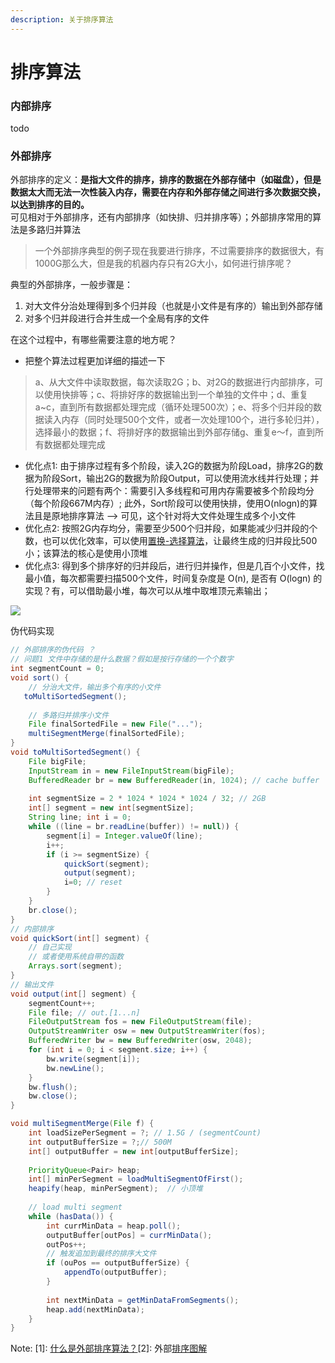 ```yaml
---
description: 关于排序算法
---
```


# 排序算法

### 内部排序

todo

### 外部排序

外部排序的定义：**是指大文件的排序，排序的数据在外部存储中（如磁盘），但是数据太大而无法一次性装入内存，需要在内存和外部存储之间进行多次数据交换，以达到排序的目的。**  
可见相对于外部排序，还有内部排序（如快排、归并排序等）；外部排序常用的算法是多路归并算法

> 一个外部排序典型的例子现在我要进行排序，不过需要排序的数据很大，有1000G那么大，但是我的机器内存只有2G大小，如何进行排序呢？

典型的外部排序，一般步骤是：

1. 对大文件分治处理得到多个归并段（也就是小文件是有序的）输出到外部存储
2. 对多个归并段进行合并生成一个全局有序的文件

在这个过程中，有哪些需要注意的地方呢？

* 把整个算法过程更加详细的描述一下

> a、从大文件中读取数据，每次读取2G；b、对2G的数据进行内部排序，可以使用快排等；c、将排好序的数据输出到一个单独的文件中；d、重复a~c，直到所有数据都处理完成（循环处理500次）；e、将多个归并段的数据读入内存（同时处理500个文件，或者一次处理100个，进行多轮归并），选择最小的数据；f、将排好序的数据输出到外部存储g、重复e～f，直到所有数据都处理完成

* 优化点1: 由于排序过程有多个阶段，读入2G的数据为阶段Load，排序2G的数据为阶段Sort，输出2G的数据为阶段Output，可以使用流水线并行处理；并行处理带来的问题有两个：需要引入多线程和可用内存需要被多个阶段均分（每个阶段667M内存）; 此外，Sort阶段可以使用快排，使用O\(nlogn\)的算法且是原地排序算法 --&gt; 可见，这个针对将大文件处理生成多个小文件
* 优化点2: 按照2G内存均分，需要至少500个归并段，如果能减少归并段的个数，也可以优化效率，可以使用[置换-选择算法](http://c.biancheng.net/view/3454.html)，让最终生成的归并段比500小；该算法的核心是使用小顶堆
* 优化点3: 得到多个排序好的归并段后，进行归并操作，但是几百个小文件，找最小值，每次都需要扫描500个文件，时间复杂度是 O\(n\), 是否有 O\(logn\) 的实现？有，可以借助最小堆，每次可以从堆中取堆顶元素输出；

![](http://note.youdao.com/yws/res/11033/1818FCF740184F64B93628E01DE9A529)

伪代码实现

```java
// 外部排序的伪代码 ？
// 问题1 文件中存储的是什么数据？假如是按行存储的一个个数字
int segmentCount = 0;
void sort() {
    // 分治大文件，输出多个有序的小文件
   toMultiSortedSegment();
    
    // 多路归并排序小文件
    File finalSortedFile = new File("...");
    multiSegmentMerge(finalSortedFile);
}
void toMultiSortedSegment() {
    File bigFile;
    InputStream in = new FileInputStream(bigFile);
    BufferedReader br = new BufferedReader(in, 1024); // cache buffer
    
    int segmentSize = 2 * 1024 * 1024 * 1024 / 32; // 2GB
    int[] segment = new int[segmentSize];
    String line; int i = 0;
    while ((line = br.readLine(buffer)) != null)) {
        segment[i] = Integer.valueOf(line);
        i++;
        if (i >= segmentSize) {
            quickSort(segment);
            output(segment);
            i=0; // reset
        }
    }
    br.close();
}
// 内部排序
void quickSort(int[] segment) {
    // 自己实现
    // 或者使用系统自带的函数
    Arrays.sort(segment);
}
// 输出文件
void output(int[] segment) {
    segmentCount++;
    File file; // out.[1...n]
    FileOutputStream fos = new FileOutputStream(file);
    OutputStreamWriter osw = new OutputStreamWriter(fos);
    BufferedWriter bw = new BufferedWriter(osw, 2048);
    for (int i = 0; i < segment.size; i++) {
        bw.write(segment[i]);
        bw.newLine();
    }
    bw.flush();
    bw.close();
}

void multiSegmentMerge(File f) {
    int loadSizePerSegment = ?; // 1.5G / (segmentCount)
    int outputBufferSize = ?;// 500M
    int[] outputBuffer = new int[outputBufferSize];
    
    PriorityQueue<Pair> heap;
    int[] minPerSegment = loadMultiSegmentOfFirst();
    heapify(heap, minPerSegment);  // 小顶堆
    
    // load multi segment
    while (hasData()) {
        int currMinData = heap.poll();
        outputBuffer[outPos] = currMinData();
        outPos++;
        // 触发追加到最终的排序大文件     
        if (ouPos == outputBufferSize) {
            appendTo(outputBuffer);
        }
        
        int nextMinData = getMinDataFromSegments();
        heap.add(nextMinData);
    }
}
```

Note: \[1\]: [什么是外部排序算法？](http://c.biancheng.net/view/3452.html)\[2\]: 外部[排序图解](https://blog.csdn.net/ailunlee/article/details/84548950)



